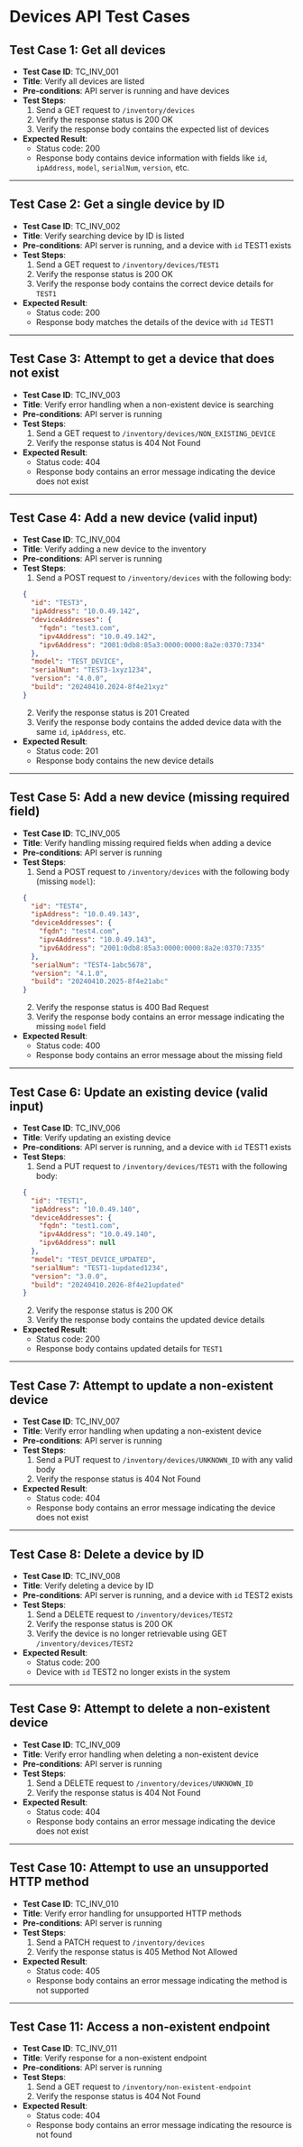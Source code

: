 # Devices API Test Cases

## Test Case 1: Get all devices
- **Test Case ID**: TC_INV_001
- **Title**: Verify all devices are listed
- **Pre-conditions**: API server is running and have devices
- **Test Steps**:
  1. Send a GET request to `/inventory/devices`
  2. Verify the response status is 200 OK
  3. Verify the response body contains the expected list of devices
- **Expected Result**:
  - Status code: 200
  - Response body contains device information with fields like `id`, `ipAddress`, `model`, `serialNum`, `version`, etc.
---
## Test Case 2: Get a single device by ID
- **Test Case ID**: TC_INV_002
- **Title**: Verify searching device by ID is listed
- **Pre-conditions**: API server is running, and a device with `id` TEST1 exists
- **Test Steps**:
  1. Send a GET request to `/inventory/devices/TEST1`
  2. Verify the response status is 200 OK
  3. Verify the response body contains the correct device details for `TEST1`
- **Expected Result**:
  - Status code: 200
  - Response body matches the details of the device with `id` TEST1
---
## Test Case 3: Attempt to get a device that does not exist
- **Test Case ID**: TC_INV_003
- **Title**: Verify error handling when a non-existent device is searching
- **Pre-conditions**: API server is running
- **Test Steps**:
  1. Send a GET request to `/inventory/devices/NON_EXISTING_DEVICE`
  2. Verify the response status is 404 Not Found
- **Expected Result**:
  - Status code: 404
  - Response body contains an error message indicating the device does not exist
---
## Test Case 4: Add a new device (valid input)
- **Test Case ID**: TC_INV_004
- **Title**: Verify adding a new device to the inventory
- **Pre-conditions**: API server is running
- **Test Steps**:
  1. Send a POST request to `/inventory/devices` with the following body:
    ```json
    {
      "id": "TEST3",
      "ipAddress": "10.0.49.142",
      "deviceAddresses": {
        "fqdn": "test3.com",
        "ipv4Address": "10.0.49.142",
        "ipv6Address": "2001:0db8:85a3:0000:0000:8a2e:0370:7334"
      },
      "model": "TEST_DEVICE",
      "serialNum": "TEST3-1xyz1234",
      "version": "4.0.0",
      "build": "20240410.2024-8f4e21xyz"
    }
    ```
  2. Verify the response status is 201 Created
  3. Verify the response body contains the added device data with the same `id`, `ipAddress`, etc.
- **Expected Result**:
  - Status code: 201
  - Response body contains the new device details
---
## Test Case 5: Add a new device (missing required field)
- **Test Case ID**: TC_INV_005
- **Title**: Verify handling missing required fields when adding a device
- **Pre-conditions**: API server is running
- **Test Steps**:
  1. Send a POST request to `/inventory/devices` with the following body (missing `model`):
    ```json
    {
      "id": "TEST4",
      "ipAddress": "10.0.49.143",
      "deviceAddresses": {
        "fqdn": "test4.com",
        "ipv4Address": "10.0.49.143",
        "ipv6Address": "2001:0db8:85a3:0000:0000:8a2e:0370:7335"
      },
      "serialNum": "TEST4-1abc5678",
      "version": "4.1.0",
      "build": "20240410.2025-8f4e21abc"
    }
    ```
  2. Verify the response status is 400 Bad Request
  3. Verify the response body contains an error message indicating the missing `model` field
- **Expected Result**:
  - Status code: 400
  - Response body contains an error message about the missing field
---
## Test Case 6: Update an existing device (valid input)
- **Test Case ID**: TC_INV_006
- **Title**: Verify updating an existing device
- **Pre-conditions**: API server is running, and a device with `id` TEST1 exists
- **Test Steps**:
  1. Send a PUT request to `/inventory/devices/TEST1` with the following body:
    ```json
    {
      "id": "TEST1",
      "ipAddress": "10.0.49.140",
      "deviceAddresses": {
        "fqdn": "test1.com",
        "ipv4Address": "10.0.49.140",
        "ipv6Address": null
      },
      "model": "TEST_DEVICE_UPDATED",
      "serialNum": "TEST1-1updated1234",
      "version": "3.0.0",
      "build": "20240410.2026-8f4e21updated"
    }
    ```
  2. Verify the response status is 200 OK
  3. Verify the response body contains the updated device details
- **Expected Result**:
  - Status code: 200
  - Response body contains updated details for `TEST1`
---
## Test Case 7: Attempt to update a non-existent device
- **Test Case ID**: TC_INV_007
- **Title**: Verify error handling when updating a non-existent device
- **Pre-conditions**: API server is running
- **Test Steps**:
  1. Send a PUT request to `/inventory/devices/UNKNOWN_ID` with any valid body
  2. Verify the response status is 404 Not Found
- **Expected Result**:
  - Status code: 404
  - Response body contains an error message indicating the device does not exist
---
## Test Case 8: Delete a device by ID
- **Test Case ID**: TC_INV_008
- **Title**: Verify deleting a device by ID
- **Pre-conditions**: API server is running, and a device with `id` TEST2 exists
- **Test Steps**:
  1. Send a DELETE request to `/inventory/devices/TEST2`
  2. Verify the response status is 200 OK
  3. Verify the device is no longer retrievable using GET `/inventory/devices/TEST2`
- **Expected Result**:
  - Status code: 200
  - Device with `id` TEST2 no longer exists in the system
---
## Test Case 9: Attempt to delete a non-existent device
- **Test Case ID**: TC_INV_009
- **Title**: Verify error handling when deleting a non-existent device
- **Pre-conditions**: API server is running
- **Test Steps**:
  1. Send a DELETE request to `/inventory/devices/UNKNOWN_ID`
  2. Verify the response status is 404 Not Found
- **Expected Result**:
  - Status code: 404
  - Response body contains an error message indicating the device does not exist
---
## Test Case 10: Attempt to use an unsupported HTTP method
- **Test Case ID**: TC_INV_010
- **Title**: Verify error handling for unsupported HTTP methods
- **Pre-conditions**: API server is running
- **Test Steps**:
  1. Send a PATCH request to `/inventory/devices`
  2. Verify the response status is 405 Method Not Allowed
- **Expected Result**:
  - Status code: 405
  - Response body contains an error message indicating the method is not supported

---

## Test Case 11: Access a non-existent endpoint
- **Test Case ID**: TC_INV_011
- **Title**: Verify response for a non-existent endpoint
- **Pre-conditions**: API server is running
- **Test Steps**:
  1. Send a GET request to `/inventory/non-existent-endpoint`
  2. Verify the response status is 404 Not Found
- **Expected Result**:
  - Status code: 404
  - Response body contains an error message indicating the resource is not found
